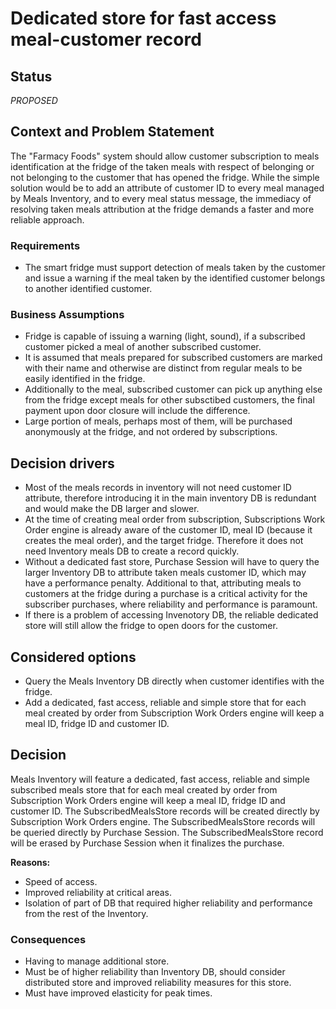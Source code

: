 # Dedicated store for fast access meal-customer record

## Status

_PROPOSED_

## Context and Problem Statement

The "Farmacy Foods" system should allow customer subscription to meals identification at the fridge of the taken meals with respect of belonging or not belonging to the customer that has opened the fridge. While the simple solution would be to add an attribute of customer ID to every meal managed by Meals Inventory, and to every meal status message, the immediacy of resolving taken meals attribution at the fridge demands a faster and more reliable approach.

### Requirements

* The smart fridge must support detection of meals taken by the customer and issue a warning if the meal taken by the identified customer belongs to another identified customer. 

### Business Assumptions

* Fridge is capable of issuing a warning (light, sound), if a subscribed customer picked a meal of another subscribed customer.
* It is assumed that meals prepared for subscribed customers are marked with their name and otherwise are distinct from regular meals to be easily identified in the fridge.
* Additionally to the meal, subscribed customer can pick up anything else from the fridge except meals for other subsctibed customers, the final payment upon door closure will include the difference.
* Large portion of meals, perhaps most of them, will be purchased anonymously at the fridge, and not ordered by subscriptions.

## Decision drivers

* Most of the meals records in inventory will not need customer ID attribute, therefore introducing it in the main inventory DB is redundant and would make the DB larger and slower.
* At the time of creating meal order from subscription, Subscriptions Work Order engine is already aware of the customer ID, meal ID (because it creates the meal order), and the target fridge. Therefore it does not need Inventory meals DB to create a record quickly.
* Without a dedicated fast store, Purchase Session will have to query the larger Inventory DB to attribute taken meals customer ID, which may have a performance penalty. Additional to that, attributing meals to customers at the fridge during a purchase is a critical activity for the subscriber purchases, where reliability and performance is paramount.
* If there is a problem of accessing Invenotory DB, the reliable dedicated store will still allow the fridge to open doors for the customer.

## Considered options 

* Query the Meals Inventory DB directly when customer identifies with the fridge.
* Add a dedicated, fast access, reliable and simple store that for each meal created by order from Subscription Work Orders engine will keep a meal ID, fridge ID and customer ID.

## Decision

Meals Inventory will feature a dedicated, fast access, reliable and simple subscribed meals store that for each meal created by order from Subscription Work Orders engine will keep a meal ID, fridge ID and customer ID. The SubscribedMealsStore records will be created directly by Subscription Work Orders engine. The SubscribedMealsStore records will be queried directly by Purchase Session. The SubscribedMealsStore record will be erased by Purchase Session when it finalizes the purchase.

__Reasons:__ 
* Speed of access.
* Improved reliability at critical areas. 
* Isolation of part of DB that required higher reliability and performance from the rest of the Inventory.

### Consequences

* Having to manage additional store.
* Must be of higher reliability than Inventory DB, should consider distributed store and improved reliability measures for this store.
* Must have improved elasticity for peak times.